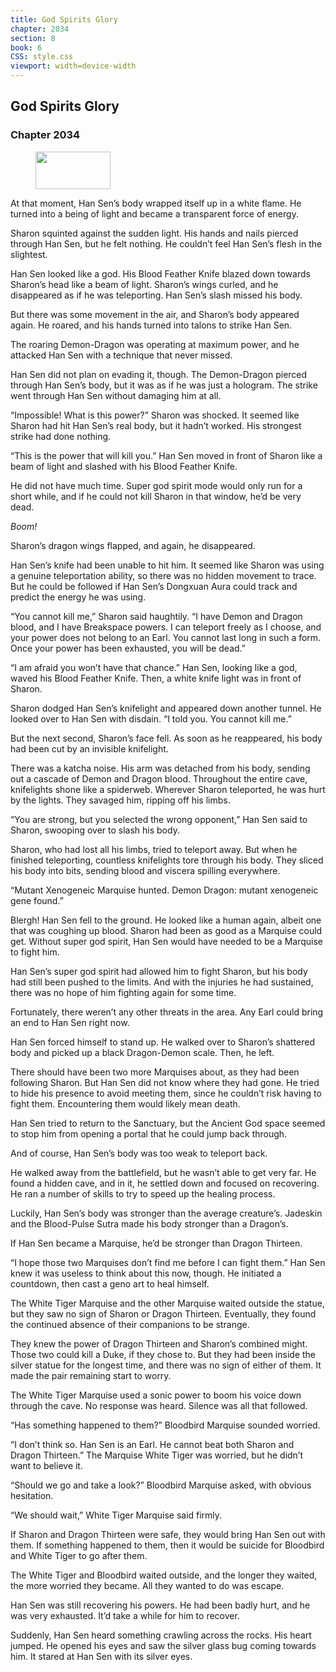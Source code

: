 ```yaml
---
title: God Spirits Glory
chapter: 2034
section: 8
book: 6
CSS: style.css
viewport: width=device-width
---
```


## God Spirits Glory

### Chapter 2034

<figure>
	<img src="../Images/gem.gif" alt="" id="gem" width="120" height="60" />
</figure>

At that moment, Han Sen’s body wrapped itself up in a white flame. He turned into a being of light and became a transparent force of energy.

Sharon squinted against the sudden light. His hands and nails pierced through Han Sen, but he felt nothing. He couldn’t feel Han Sen’s flesh in the slightest.

Han Sen looked like a god. His Blood Feather Knife blazed down towards Sharon’s head like a beam of light. Sharon’s wings curled, and he disappeared as if he was teleporting. Han Sen’s slash missed his body.

But there was some movement in the air, and Sharon’s body appeared again. He roared, and his hands turned into talons to strike Han Sen.

The roaring Demon-Dragon was operating at maximum power, and he attacked Han Sen with a technique that never missed.

Han Sen did not plan on evading it, though. The Demon-Dragon pierced through Han Sen’s body, but it was as if he was just a hologram. The strike went through Han Sen without damaging him at all.

“Impossible! What is this power?” Sharon was shocked. It seemed like Sharon had hit Han Sen’s real body, but it hadn’t worked. His strongest strike had done nothing.

“This is the power that will kill you.” Han Sen moved in front of Sharon like a beam of light and slashed with his Blood Feather Knife.

He did not have much time. Super god spirit mode would only run for a short while, and if he could not kill Sharon in that window, he’d be very dead.

*Boom!*

Sharon’s dragon wings flapped, and again, he disappeared.

Han Sen’s knife had been unable to hit him. It seemed like Sharon was using a genuine teleportation ability, so there was no hidden movement to trace. But he could be followed if Han Sen’s Dongxuan Aura could track and predict the energy he was using.

“You cannot kill me,” Sharon said haughtily. “I have Demon and Dragon blood, and I have Breakspace powers. I can teleport freely as I choose, and your power does not belong to an Earl. You cannot last long in such a form. Once your power has been exhausted, you will be dead.”

“I am afraid you won’t have that chance.” Han Sen, looking like a god, waved his Blood Feather Knife. Then, a white knife light was in front of Sharon.

Sharon dodged Han Sen’s knifelight and appeared down another tunnel. He looked over to Han Sen with disdain. “I told you. You cannot kill me.”

But the next second, Sharon’s face fell. As soon as he reappeared, his body had been cut by an invisible knifelight.

There was a katcha noise. His arm was detached from his body, sending out a cascade of Demon and Dragon blood. Throughout the entire cave, knifelights shone like a spiderweb. Wherever Sharon teleported, he was hurt by the lights. They savaged him, ripping off his limbs.

“You are strong, but you selected the wrong opponent,” Han Sen said to Sharon, swooping over to slash his body.

Sharon, who had lost all his limbs, tried to teleport away. But when he finished teleporting, countless knifelights tore through his body. They sliced his body into bits, sending blood and viscera spilling everywhere.

“Mutant Xenogeneic Marquise hunted. Demon Dragon: mutant xenogeneic gene found.”

Blergh! Han Sen fell to the ground. He looked like a human again, albeit one that was coughing up blood. Sharon had been as good as a Marquise could get. Without super god spirit, Han Sen would have needed to be a Marquise to fight him.

Han Sen’s super god spirit had allowed him to fight Sharon, but his body had still been pushed to the limits. And with the injuries he had sustained, there was no hope of him fighting again for some time.

Fortunately, there weren’t any other threats in the area. Any Earl could bring an end to Han Sen right now.

Han Sen forced himself to stand up. He walked over to Sharon’s shattered body and picked up a black Dragon-Demon scale. Then, he left.

There should have been two more Marquises about, as they had been following Sharon. But Han Sen did not know where they had gone. He tried to hide his presence to avoid meeting them, since he couldn’t risk having to fight them. Encountering them would likely mean death.

Han Sen tried to return to the Sanctuary, but the Ancient God space seemed to stop him from opening a portal that he could jump back through.

And of course, Han Sen’s body was too weak to teleport back.

He walked away from the battlefield, but he wasn’t able to get very far. He found a hidden cave, and in it, he settled down and focused on recovering. He ran a number of skills to try to speed up the healing process.

Luckily, Han Sen’s body was stronger than the average creature’s. Jadeskin and the Blood-Pulse Sutra made his body stronger than a Dragon’s.

If Han Sen became a Marquise, he’d be stronger than Dragon Thirteen.

“I hope those two Marquises don’t find me before I can fight them.” Han Sen knew it was useless to think about this now, though. He initiated a countdown, then cast a geno art to heal himself.

The White Tiger Marquise and the other Marquise waited outside the statue, but they saw no sign of Sharon or Dragon Thirteen. Eventually, they found the continued absence of their companions to be strange.

They knew the power of Dragon Thirteen and Sharon’s combined might. Those two could kill a Duke, if they chose to. But they had been inside the silver statue for the longest time, and there was no sign of either of them. It made the pair remaining start to worry.

The White Tiger Marquise used a sonic power to boom his voice down through the cave. No response was heard. Silence was all that followed.

“Has something happened to them?” Bloodbird Marquise sounded worried.

“I don’t think so. Han Sen is an Earl. He cannot beat both Sharon and Dragon Thirteen.” The Marquise White Tiger was worried, but he didn’t want to believe it.

“Should we go and take a look?” Bloodbird Marquise asked, with obvious hesitation.

“We should wait,” White Tiger Marquise said firmly.

If Sharon and Dragon Thirteen were safe, they would bring Han Sen out with them. If something happened to them, then it would be suicide for Bloodbird and White Tiger to go after them.

The White Tiger and Bloodbird waited outside, and the longer they waited, the more worried they became. All they wanted to do was escape.

Han Sen was still recovering his powers. He had been badly hurt, and he was very exhausted. It’d take a while for him to recover.

Suddenly, Han Sen heard something crawling across the rocks. His heart jumped. He opened his eyes and saw the silver glass bug coming towards him. It stared at Han Sen with its silver eyes.